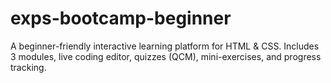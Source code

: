 # exps-bootcamp-beginner
A beginner-friendly interactive learning platform for HTML &amp; CSS. Includes 3 modules, live coding editor, quizzes (QCM), mini-exercises, and progress tracking.
